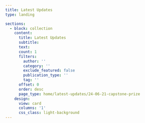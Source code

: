 ```yaml
---
title: Latest Updates
type: landing

sections:
  - block: collection
    content:
      title: Latest Updates
      subtitle:
      text:
      count: 1
      filters:
        author: ''
        category: ''
        exclude_featured: false
        publication_type: ''
        tag: ''
      offset: 0
      order: desc
      page_type: home/latest-updates/24-06-21-capstone-prize
    design:
      view: card
      columns: '1'
      css_class: light-background
---
```

